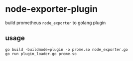 # node-exporter-plugin

build prometheus `node_exporter` to golang plugin

## usage

```
go build -buildmode=plugin -o prome.so node_exporter.go
go run plugin_loader.go prome.so
```
